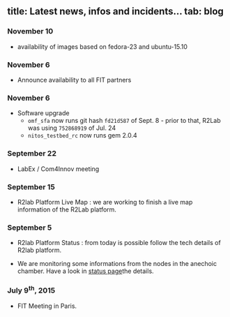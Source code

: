 title: Latest news, infos and incidents...
tab: blog
---

### November 10

* availability of images based on fedora-23 and ubuntu-15.10

### November 6

* Announce availability to all FIT partners

### November 6

* Software upgrade
  * `omf_sfa`  now runs git hash `fd21d587` of Sept. 8 - prior to that, R2Lab was using
  `752868919` of Jul. 24
  * `nitos_testbed_rc` now runs gem 2.0.4

### September 22

* LabEx / Com4Innov meeting

### September 15
* R2lab Platform Live Map : we are working to finish a live map information of the R2Lab platform.

### September 5
* R2lab Platform Status : from today is possible follow the tech details of R2lab platform.

* We are monitoring some informations from the nodes in the anechoic chamber.
Have a look in <a href="status.html#main">status page</a>the details.

### July 9<sup>th</sup>, 2015
* FIT Meeting in Paris.
